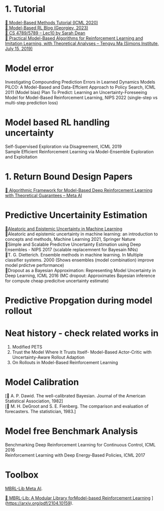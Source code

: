 
# 1. Tutorial

[📘 Model-Based Methods Tutorial (ICML 2020)](https://sites.google.com/view/mbrl-tutorial)  
[📘 Model-Based RL Blog (Georgiev, 2023)](https://www.imgeorgiev.com/2023-11-16-mbrl/)  
[📘 CS 4789/5789 – Lec10 by Sarah Dean](https://vod.video.cornell.edu/media/CS+4789A+Lecture+10/1_ymki7oc8)  
[📘 Practical Model-Based Algorithms for Reinforcement Learning and Imitation Learning, with Theoretical Analyses – Tengyu Ma (Simons Institute, July 15, 2019)](https://simons.berkeley.edu/talks/practical-model-based-algorithms-reinforcement-learning-imitation-learning-theoretical)

# Model error 
Investigating Compounding Prediction Errors in Learned Dynamics Models    
PILCO: A Model-Based and Data-Effcient Approach to Policy Search, ICML 2011 (Model bias)
Plan To Predict: Learning an Uncertainty-Foreseeing Model for Model-Based Reinforcement Learning, NIPS 2022 (single-step vs multi-step prediction loss)    


# Model based RL handling uncertainty

Self-Supervised Exploration via Disagreement, ICML 2019    
Sample Efficient Reinforcement Learning via Model-Ensemble Exploration and Exploitation    



# 1. Return Bound Design Papers

[📘 Algorithmic Framework for Model-Based Deep Reinforcement Learning with Theoretical Guarantees – Meta AI](https://ai.meta.com/research/publications/algorithmic-framework-for-model-based-deep-reinforcement-learning-with-theoretical-guarantees/) 

# Predictive Uncertainity Estimation
[📘Aleatoric and Epistemic Uncertainty in Machine Learning](https://www.gdsd.statistik.uni-muenchen.de/2021/gdsd_huellermeier.pdf)  
📘Aleatoric and epistemic uncertainty in machine learning: an introduction to concepts and methods, Machine Learning 2021, Springer Nature    
📘Simple and Scalable Predictive Uncertainty Estimation using Deep Ensembles - NIPS 2017 (scalable replacemnent for Bayesain NNs)    
📘T. G. Dietterich. Ensemble methods in machine learning. In Multiple classifier systems. 2000 (Shows ensembles (model combination) improve model prdictve performance)    
📘Dropout as a Bayesian Approximation: Representing Model Uncertainty in Deep Learning, ICML 2016 (MC dropout: Approximates Bayesian inference for compute cheap predicitve uncertainty estimate)       

# Predictive Propgation during model rollout

# Neat history - check related works in 
1. Modified PETS
2. Trust the Model Where It Trusts Itself- Model-Based Actor-Critic with Uncertainty-Aware Rollout Adaption
3. On Rollouts in Model-Based Reinforcement Learning




# Model Calibration
[📘 A. P. Dawid. The well-calibrated Bayesian. Journal of the American Statistical Association, 1982]    
[📘 M. H. DeGroot and S. E. Fienberg. The comparison and evaluation of forecasters. The statistician, 1983.]


# Model free Benchmark Analysis
Benchmarking Deep Reinforcement Learning for Continuous Control, ICML 2016    
Reinforcement Learning with Deep Energy-Based Policies, ICML 2017    



# Toolbox
[ MBRL-Lib Meta AI](https://github.com/facebookresearch/mbrl-lib).

[📘 MBRL-Lib: A Modular Library forModel-based Reinforcement Learning]([https://ai.meta.com/research/publications/algorithmic-framework-for-model-based-deep-reinforcement-learning-with-theoretical-guarantees/) ](https://arxiv.org/pdf/2104.10159).






